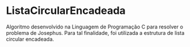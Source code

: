 # ListaCircularEncadeada
Algoritmo desenvolvido na Linguagem de Programação C para resolver o problema de Josephus. Para tal finalidade, foi utilizada a estrutura de lista circular encadeada.
